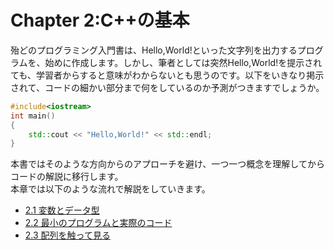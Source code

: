 # Chapter 2:C++の基本

殆どのプログラミング入門書は、Hello,World!といった文字列を出力するプログラムを、始めに作成します。しかし、筆者としては突然Hello,World!を提示されても、学習者からすると意味がわからないとも思うのです。以下をいきなり掲示されて、コードの細かい部分まで何をしているのか予測がつきますでしょうか。

```cpp
#include<iostream>
int main()
{
    std::cout << "Hello,World!" << std::endl;
}
```

本書ではそのような方向からのアプローチを避け、一つ一つ概念を理解してからコードの解説に移行します。<br>本章では以下のような流れで解説をしていきます。

* [2.1 変数とデータ型](/Chap2/21-変数とデータ型.md)
* [2.2 最小のプログラムと実際のコード](/Chap2/22-最小のプログラムと実際のコード.md)
* [2.3 配列を触って見る](/Chap2/23-配列を触って見る.md)